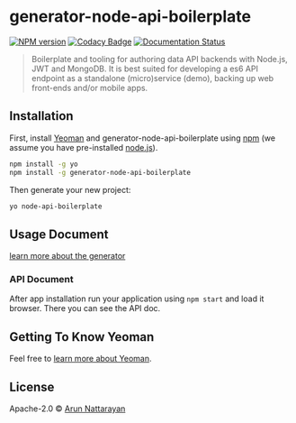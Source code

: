 # generator-node-api-boilerplate 

[![NPM version][npm-image]][npm-url] [![Codacy Badge][codacy-image]][codacy-url] [![Documentation Status][doc-image]][doc-image]

> Boilerplate and tooling for authoring data API backends with Node.js, JWT and MongoDB. It is best suited for developing a es6 API endpoint as a standalone (micro)service (demo), backing up web front-ends and/or mobile apps. 


## Installation

First, install [Yeoman](http://yeoman.io) and generator-node-api-boilerplate using [npm](https://www.npmjs.com/) (we assume you have pre-installed [node.js](https://nodejs.org/)).

```bash
npm install -g yo
npm install -g generator-node-api-boilerplate
```

Then generate your new project:

```bash
yo node-api-boilerplate
```

## Usage Document
[learn more about the generator](https://generator-node-es6-api-boilerplate.readthedocs.io/en/latest/#express-app-generator)

### API Document
After app installation run your application using ``npm start`` and load it browser. There you can see the API doc.

## Getting To Know Yeoman

Feel free to [learn more about Yeoman](http://yeoman.io/).

## License

Apache-2.0 © [Arun Nattarayan]()


[npm-image]: https://badge.fury.io/js/generator-node-api-boilerplate.svg
[npm-url]: https://npmjs.org/package/generator-node-api-boilerplate
[codacy-image]: https://api.codacy.com/project/badge/Grade/576f0c11e24040319882f1b450f06772
[codacy-url]: https://www.codacy.com/app/arunnattarayan/generator-node-es6-api-boilerplate?utm_source=github.com&amp;utm_medium=referral&amp;utm_content=arunnattarayan/generator-node-es6-api-boilerplate&amp;utm_campaign=Badge_Grade
[doc-image]: https://readthedocs.org/projects/generator-node-es6-api-boilerplate/badge/?version=latest
[doc-url]: https://generator-node-es6-api-boilerplate.readthedocs.io/en/latest/?badge=latest

